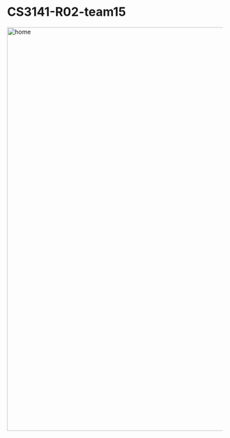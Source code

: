 # CS3141-R02-team15
<img width="942" alt="home" src="https://user-images.githubusercontent.com/65916505/164077043-5c0b4083-381a-4f77-a86b-3bd8832afc37.png">
